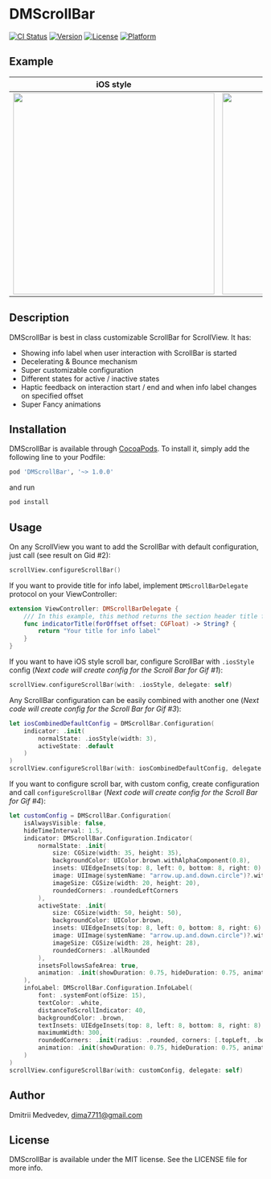 # DMScrollBar

[![CI Status](https://img.shields.io/travis/batanus/DMScrollBar.svg?style=flat)](https://travis-ci.org/batanus/DMScrollBar)
[![Version](https://img.shields.io/cocoapods/v/DMScrollBar.svg?style=flat)](https://cocoapods.org/pods/DMScrollBar)
[![License](https://img.shields.io/cocoapods/l/DMScrollBar.svg?style=flat)](https://cocoapods.org/pods/DMScrollBar)
[![Platform](https://img.shields.io/cocoapods/p/DMScrollBar.svg?style=flat)](https://cocoapods.org/pods/DMScrollBar)

## Example
iOS style | Default style | iOS & Default combined style  | Absolutely custom style
:-: | :-: | :-: | :-:
| <img height=400 src="https://user-images.githubusercontent.com/25244017/209875253-22d51fff-5431-48df-ac07-3c1d5b9924b5.gif"> | <img height=400 src="https://user-images.githubusercontent.com/25244017/209875287-e03c8660-4a34-47b1-ad9e-d8673dae04ec.gif"> | <img height=400 src="https://user-images.githubusercontent.com/25244017/209875334-672a7b6a-5e05-4eb9-bad2-3aea2498e6dd.gif"> | <img height=400 src="https://user-images.githubusercontent.com/25244017/209875373-4314a602-0405-4f53-a9b1-3b484180d218.gif">




## Description 

DMScrollBar is best in class customizable ScrollBar for ScrollView. It has: 
- Showing info label when user interaction with ScrollBar is started
- Decelerating & Bounce mechanism 
- Super customizable configuration
- Different states for active / inactive states
- Haptic feedback on interaction start / end and when info label changes on specified offset
- Super Fancy animations


## Installation

DMScrollBar is available through [CocoaPods](https://cocoapods.org). To install
it, simply add the following line to your Podfile:

```ruby
pod 'DMScrollBar', '~> 1.0.0'
```
and run 

```ruby
pod install
```

## Usage

On any ScrollView you want to add the ScrollBar with default configuration, just call (see result on Gid #2):
```swift
scrollView.configureScrollBar()
```


If you want to provide title for info label, implement `DMScrollBarDelegate` protocol on your ViewController:
```swift
extension ViewController: DMScrollBarDelegate {
    /// In this example, this method returns the section header title for the top visible section
    func indicatorTitle(forOffset offset: CGFloat) -> String? {
        return "Your title for info label"
    }
}
```


If you want to have iOS style scroll bar, configure ScrollBar with `.iosStyle` config (_Next code will create config for the Scroll Bar for Gif #1_):
```swift
scrollView.configureScrollBar(with: .iosStyle, delegate: self)
```


Any ScrollBar configuration can be easily combined with another one (_Next code will create config for the Scroll Bar for Gif #3_):
```swift
let iosCombinedDefaultConfig = DMScrollBar.Configuration(
    indicator: .init(
        normalState: .iosStyle(width: 3),
        activeState: .default
    )
)
scrollView.configureScrollBar(with: iosCombinedDefaultConfig, delegate: self)
```


If you want to configure scroll bar, with custom config, create configuration and call `configureScrollBar` (_Next code will create config for the Scroll Bar for Gif #4_):
```swift
let customConfig = DMScrollBar.Configuration(
    isAlwaysVisible: false,
    hideTimeInterval: 1.5,
    indicator: DMScrollBar.Configuration.Indicator(
        normalState: .init(
            size: CGSize(width: 35, height: 35),
            backgroundColor: UIColor.brown.withAlphaComponent(0.8),
            insets: UIEdgeInsets(top: 8, left: 0, bottom: 8, right: 0),
            image: UIImage(systemName: "arrow.up.and.down.circle")?.withRenderingMode(.alwaysOriginal).withTintColor(UIColor.white),
            imageSize: CGSize(width: 20, height: 20),
            roundedCorners: .roundedLeftCorners
        ),
        activeState: .init(
            size: CGSize(width: 50, height: 50),
            backgroundColor: UIColor.brown,
            insets: UIEdgeInsets(top: 8, left: 0, bottom: 8, right: 6),
            image: UIImage(systemName: "arrow.up.and.down.circle")?.withRenderingMode(.alwaysOriginal).withTintColor(UIColor.cyan),
            imageSize: CGSize(width: 28, height: 28),
            roundedCorners: .allRounded
        ),
        insetsFollowsSafeArea: true,
        animation: .init(showDuration: 0.75, hideDuration: 0.75, animationType: .fadeAndSide)
    ),
    infoLabel: DMScrollBar.Configuration.InfoLabel(
        font: .systemFont(ofSize: 15),
        textColor: .white,
        distanceToScrollIndicator: 40,
        backgroundColor: .brown,
        textInsets: UIEdgeInsets(top: 8, left: 8, bottom: 8, right: 8),
        maximumWidth: 300,
        roundedCorners: .init(radius: .rounded, corners: [.topLeft, .bottomRight]),
        animation: .init(showDuration: 0.75, hideDuration: 0.75, animationType: .fadeAndSide)
    )
)
scrollView.configureScrollBar(with: customConfig, delegate: self)
```

## Author

Dmitrii Medvedev, dima7711@gmail.com

## License

DMScrollBar is available under the MIT license. See the LICENSE file for more info.
